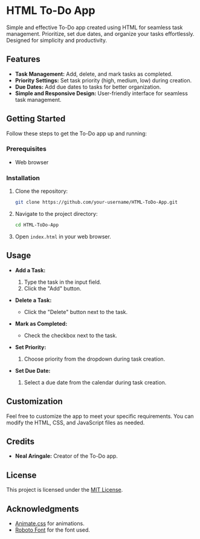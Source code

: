 # HTML To-Do App

Simple and effective To-Do app created using HTML for seamless task management. Prioritize, set due dates, and organize your tasks effortlessly. Designed for simplicity and productivity.

## Features

- **Task Management:** Add, delete, and mark tasks as completed.
- **Priority Settings:** Set task priority (high, medium, low) during creation.
- **Due Dates:** Add due dates to tasks for better organization.
- **Simple and Responsive Design:** User-friendly interface for seamless task management.

## Getting Started

Follow these steps to get the To-Do app up and running:

### Prerequisites

- Web browser

### Installation

1. Clone the repository:

    ```bash
    git clone https://github.com/your-username/HTML-ToDo-App.git
    ```

2. Navigate to the project directory:

    ```bash
    cd HTML-ToDo-App
    ```

3. Open `index.html` in your web browser.

## Usage

- **Add a Task:**
  1. Type the task in the input field.
  2. Click the "Add" button.

- **Delete a Task:**
  - Click the "Delete" button next to the task.

- **Mark as Completed:**
  - Check the checkbox next to the task.

- **Set Priority:**
  1. Choose priority from the dropdown during task creation.

- **Set Due Date:**
  1. Select a due date from the calendar during task creation.

## Customization

Feel free to customize the app to meet your specific requirements. You can modify the HTML, CSS, and JavaScript files as needed.

## Credits

- **Neal Aringale:** Creator of the To-Do app.

## License

This project is licensed under the [MIT License](LICENSE).

## Acknowledgments

- [Animate.css](https://animate.style/) for animations.
- [Roboto Font](https://fonts.google.com/specimen/Roboto) for the font used.


